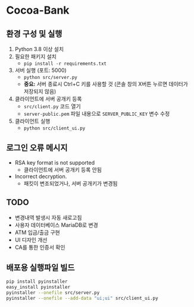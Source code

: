 # Cocoa-Bank


## 환경 구성 및 실행
1. Python 3.8 이상 설치
1. 필요한 패키지 설치
   - `pip install -r requirements.txt`
1. 서버 실행 (포트: 5000)
   - `python src/server.py`
   - **중요:** 서버 종료시 Ctrl+C 키를 사용할 것 (콘솔 창의 X버튼 누르면 데이터가 저장되지 않음)
1. 클라이언트에 서버 공개키 등록
   - `src/client.py` 코드 열기
   - `server-public.pem` 파일 내용으로 `SERVER_PUBLIC_KEY` 변수 수정
1. 클라이언트 실행
   - `python src/client_ui.py`

## 로그인 오류 메시지
- RSA key format is not supported
  - 클라이언트에 서버 공개키 등록 안됨
- Incorrect decryption.
  - 패킷이 변조되었거나, 서버 공개키가 변경됨

## TODO
- 변경내역 발생시 자동 새로고침
- 사용자 데이터베이스 MariaDB로 변경
- ATM 입금/출금 구현
- UI 디자인 개선
- CA를 통한 인증서 확인

## 배포용 실행파일 빌드
```sh
pip install pyinstaller
easy_install pyinstaller
pyinstaller --onefile src/server.py
pyinstaller --onefile --add-data "ui;ui" src/client_ui.py
```

<!-- pyi-makespec --onefile src/client_ui.py # --noconsole -->
<!-- pyinstaller client_ui.spec -->
<!-- https://stackoverflow.com/questions/41870727/pyinstaller-adding-data-files -->

<!-- openssl rsa -in server-private.pem -text -inform PEM -noout -->
